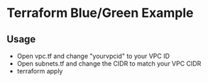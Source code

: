 # Terraform Blue/Green Example

## Usage
* Open vpc.tf and change "yourvpcid" to your VPC ID
* Open subnets.tf and change the CIDR to match your VPC CIDR
* terraform apply
